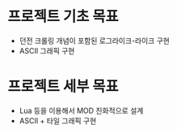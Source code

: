 # 프로젝트 기초 목표
- 던전 크롤링 개념이 포함된 로그라이크-라이크 구현
- ASCII 그래픽 구현

# 프로젝트 세부 목표
- Lua 등을 이용해서 MOD 친화적으로 설계
- ASCII + 타일 그래픽 구현
